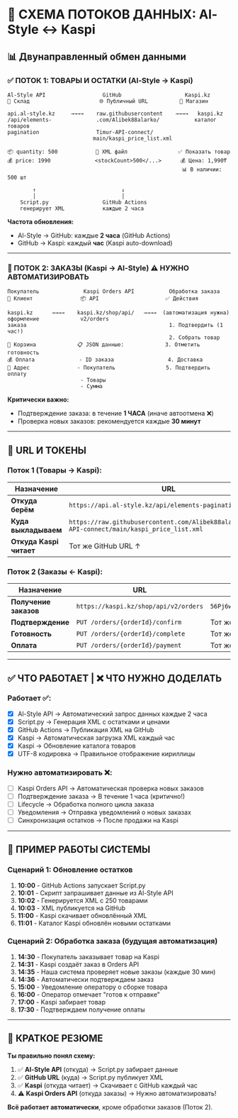 # 🔄 СХЕМА ПОТОКОВ ДАННЫХ: Al-Style ↔ Kaspi

## 📊 Двунаправленный обмен данными

### ✅ ПОТОК 1: ТОВАРЫ И ОСТАТКИ (Al-Style → Kaspi)

```
Al-Style API                  GitHub                    Kaspi.kz
🏪 Склад                      🌐 Публичный URL          🛒 Магазин

api.al-style.kz     →→→→    raw.githubusercontent    →→→→   kaspi.kz
/api/elements-              .com/Alibek88alarko/           каталог товаров
pagination                  Timur-API-connect/
                           main/kaspi_price_list.xml

📦 quantity: 500            📄 XML файл                ✅ Показать товар
💰 price: 1990              <stockCount>500</...>      💰 Цена: 1,990₸
                                                       📊 В наличии: 500 шт

        ↑                           ↓
        │                           │
    Script.py                 GitHub Actions
    генерирует XML            каждые 2 часа
```

**Частота обновления:**
- Al-Style → GitHub: каждые **2 часа** (GitHub Actions)
- GitHub → Kaspi: каждый **час** (Kaspi auto-download)

---

### 🛒 ПОТОК 2: ЗАКАЗЫ (Kaspi → Al-Style) ⚠️ НУЖНО АВТОМАТИЗИРОВАТЬ

```
Покупатель              Kaspi Orders API           Обработка заказа
👤 Клиент               📦 API                     ✅ Действия

kaspi.kz      →→→→    kaspi.kz/shop/api/   →→→→  (автоматизация нужна)
оформление             v2/orders                   
заказа                                             1. Подтвердить (1 час!)
                                                   2. Собрать товар
🛒 Корзина             📋 JSON данные:             3. Отметить готовность
💰 Оплата              - ID заказа                 4. Доставка
📍 Адрес               - Покупатель                5. Подтвердить оплату
                       - Товары
                       - Сумма
```

**Критически важно:**
- Подтверждение заказа: в течение **1 ЧАСА** (иначе автоотмена ❌)
- Проверка новых заказов: рекомендуется каждые **30 минут**

---

## 🔑 URL И ТОКЕНЫ

### Поток 1 (Товары → Kaspi):

| Назначение | URL | Токен |
|------------|-----|-------|
| **Откуда берём** | `https://api.al-style.kz/api/elements-pagination` | `fTjmIXfcC0F1F_lykYdkCPOqNJDXp_xm` |
| **Куда выкладываем** | `https://raw.githubusercontent.com/Alibek88alarko/Timur-API-connect/main/kaspi_price_list.xml` | (публичный) |
| **Откуда Kaspi читает** | Тот же GitHub URL ↑ | (Kaspi использует свой токен) |

### Поток 2 (Заказы ← Kaspi):

| Назначение | URL | Токен |
|------------|-----|-------|
| **Получение заказов** | `https://kaspi.kz/shop/api/v2/orders` | `56Pj6wkGBX34/05TUMV1ptxrGCa1ZdMkderQA1+Gtr0=` |
| **Подтверждение** | `PUT /orders/{orderId}/confirm` | Тот же ↑ |
| **Готовность** | `PUT /orders/{orderId}/complete` | Тот же ↑ |
| **Оплата** | `PUT /orders/{orderId}/payment` | Тот же ↑ |

---

## ✅ ЧТО РАБОТАЕТ | ❌ ЧТО НУЖНО ДОДЕЛАТЬ

### Работает ✅:
- [x] Al-Style API → Автоматический запрос данных каждые 2 часа
- [x] Script.py → Генерация XML с остатками и ценами
- [x] GitHub Actions → Публикация XML на GitHub
- [x] Kaspi → Автоматическая загрузка XML каждый час
- [x] Kaspi → Обновление каталога товаров
- [x] UTF-8 кодировка → Правильное отображение кириллицы

### Нужно автоматизировать ❌:
- [ ] Kaspi Orders API → Автоматическая проверка новых заказов
- [ ] Подтверждение заказа → В течение 1 часа (критично!)
- [ ] Lifecycle → Обработка полного цикла заказа
- [ ] Уведомления → Отправка уведомлений о новых заказах
- [ ] Синхронизация остатков → После продажи на Kaspi

---

## 📝 ПРИМЕР РАБОТЫ СИСТЕМЫ

### Сценарий 1: Обновление остатков

1. **10:00** - GitHub Actions запускает Script.py
2. **10:01** - Скрипт запрашивает данные из Al-Style API
3. **10:02** - Генерируется XML с 250 товарами
4. **10:03** - XML публикуется на GitHub
5. **11:00** - Kaspi скачивает обновлённый XML
6. **11:01** - Каталог Kaspi обновлён новыми остатками

### Сценарий 2: Обработка заказа (будущая автоматизация)

1. **14:30** - Покупатель заказывает товар на Kaspi
2. **14:31** - Kaspi создаёт заказ в Orders API
3. **14:35** - Наша система проверяет новые заказы (каждые 30 мин)
4. **14:36** - Автоматически подтверждаем заказ
5. **15:00** - Уведомление оператору о сборке товара
6. **16:00** - Оператор отмечает "готов к отправке"
7. **17:00** - Kaspi забирает товар
8. **17:30** - Подтверждаем получение оплаты

---

## 🎯 КРАТКОЕ РЕЗЮМЕ

**Ты правильно понял схему:**

1. ✅ **Al-Style API** (откуда) → Script.py забирает данные
2. ✅ **GitHub URL** (куда) → Script.py публикует XML
3. ✅ **Kaspi** (откуда читает) → Скачивает с GitHub каждый час
4. ⚠️  **Kaspi Orders API** (откуда заказы) → Нужно автоматизировать!

**Всё работает автоматически**, кроме обработки заказов (Поток 2).
